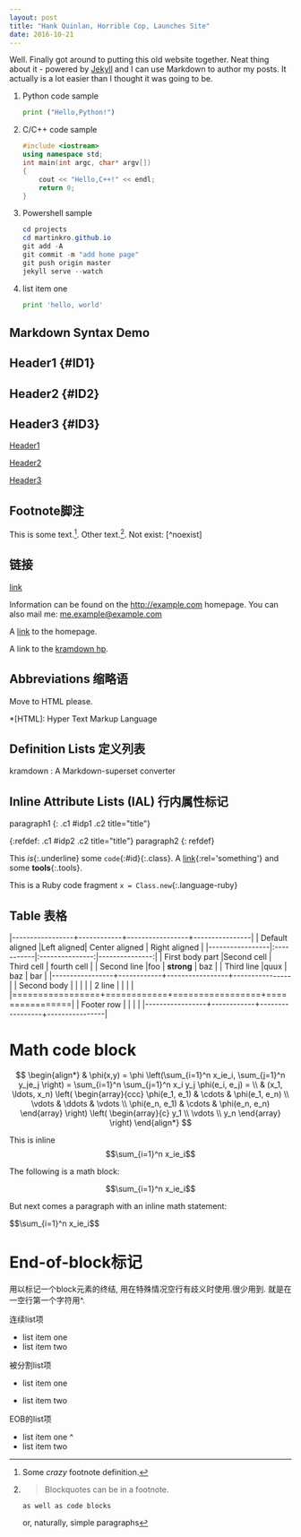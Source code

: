 ```yaml
---
layout: post
title: "Hank Quinlan, Horrible Cop, Launches Site"
date: 2016-10-21
---
```


Well. Finally got around to putting this old website together. Neat thing about it - powered by [Jekyll](http://jekyllrb.com) and I can use Markdown to author my posts. It actually is a lot easier than I thought it was going to be.

1. Python code sample

   ```python
   print ("Hello,Python!")
   ```

2. C/C++ code sample

   ```c++
   #include <iostream>
   using namespace std;
   int main(int argc, char* argv[])
   {
       cout << "Hello,C++!" << endl;
       return 0;
   }
   ```

3. Powershell sample

   ```powershell
   cd projects
   cd martinkro.github.io
   git add -A
   git commit -m "add home page"
   git push origin master
   jekyll serve --watch
   ```
    
    
1. list item one

   ```python
   print 'hello, world'
   ```
   
Markdown Syntax Demo
--------------------

## Header1 {#ID1}
## Header2 {#ID2}
## Header3 {#ID3}

[Header1](#ID1)

[Header2](#ID2)

[Header3](#ID3)

Footnote脚注
------------
This is some text.[^1]. Other text.[^footnote]. Not exist: [^noexist]

[^1]: Some *crazy* footnote definition.

[^footnote]:
    > Blockquotes can be in a footnote.

        as well as code blocks

    or, naturally, simple paragraphs

[^another]: Another test.

链接
----
[link](http://kramdown.gettalong.org "hp")

Information can be found on the <http://example.com> homepage.
You can also mail me: <me.example@example.com>

A [link][kramdown hp]
to the homepage.

A link to the [kramdown hp].

[kramdown hp]: http://kramdown.gettalong.org "hp"

Abbreviations 缩略语
--------------------
Move to HTML please.

*[HTML]: Hyper Text Markup Language

Definition Lists 定义列表
-------------------------
kramdown
: A Markdown-superset converter

Inline Attribute Lists (IAL) 行内属性标记
-----------------------------------------
paragraph1
{: .c1 #idp1 .c2 title="title"}

{:refdef: .c1 #idp2 .c2 title="title"}
paragraph2
{: refdef}

This *is*{:.underline} some `code`{:#id}{:.class}.
A [link](test.html){:rel='something'} and some **tools**{:.tools}.

This is a Ruby code fragment `x = Class.new`{:.language-ruby}

Table 表格
----------

|-----------------+------------+-----------------+----------------|
| Default aligned |Left aligned| Center aligned  | Right aligned  |
|-----------------|:-----------|:---------------:|---------------:|
| First body part |Second cell | Third cell      | fourth cell    |
| Second line     |foo         | **strong**      | baz            |
| Third line      |quux        | baz             | bar            |
|-----------------+------------+-----------------+----------------|
| Second body     |            |                 |                |
| 2 line          |            |                 |                |
|=================+============+=================+================|
| Footer row      |            |                 |                |
|-----------------+------------+-----------------+----------------|


Math code block
===============

$$
\begin{align*}
  & \phi(x,y) = \phi \left(\sum_{i=1}^n x_ie_i, \sum_{j=1}^n y_je_j \right)
  = \sum_{i=1}^n \sum_{j=1}^n x_i y_j \phi(e_i, e_j) = \\
  & (x_1, \ldots, x_n) \left( \begin{array}{ccc}
      \phi(e_1, e_1) & \cdots & \phi(e_1, e_n) \\
      \vdots & \ddots & \vdots \\
      \phi(e_n, e_1) & \cdots & \phi(e_n, e_n)
    \end{array} \right)
  \left( \begin{array}{c}
      y_1 \\
      \vdots \\
      y_n
    \end{array} \right)
\end{align*}
$$

This is inline $$\sum_{i=1}^n x_ie_i$$

The following is a math block:

$$\sum_{i=1}^n x_ie_i$$

But next comes a paragraph with an inline math statement:

\$$\sum_{i=1}^n x_ie_i$$

End-of-block标记
================

用以标记一个block元素的终结, 用在特殊情况空行有歧义时使用.很少用到. 就是在一空行第一个字符用^.

连续list项

* list item one
* list item two

被分割list项

* list item one

* list item two

EOB的list项

* list item one
^
* list item two